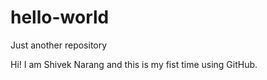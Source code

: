 # hello-world
Just another repository

Hi! I am Shivek Narang and this is my fist time using GitHub. 
